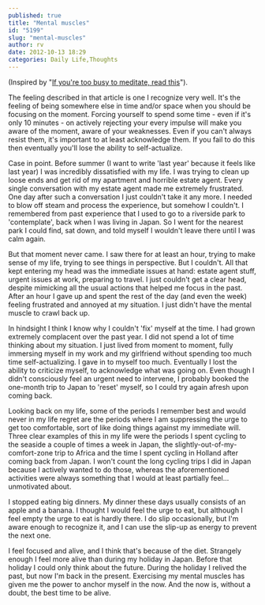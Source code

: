 ```yaml
---
published: true
title: "Mental muscles"
id: "5199"
slug: "mental-muscles"
author: rv
date: 2012-10-13 18:29
categories: Daily Life,Thoughts
---
```

(Inspired by "<a href="http://blogs.hbr.org/bregman/2012/10/if-youre-too-busy-to-meditate.html" target="_blank">If you're too busy to meditate, read this</a>").

The feeling described in that article is one I recognize very well. It's the feeling of being somewhere else in time and/or space when you should be focusing on the moment. Forcing yourself to spend some time - even if it's only 10 minutes - on actively rejecting your every impulse will make you aware of the moment, aware of your weaknesses. Even if you can't always resist them, it's important to at least acknowledge them. If you fail to do this then eventually you'll lose the ability to self-actualize.

Case in point. Before summer (I want to write 'last year' because it feels like last year) I was incredibly dissatisfied with my life. I was trying to clean up loose ends and get rid of my apartment and horrible estate agent. Every single conversation with my estate agent made me extremely frustrated. One day after such a conversation I just couldn't take it any more. I needed to blow off steam and process the experience, but somehow I couldn't. I remembered from past experience that I used to go to a riverside park to 'contemplate', back when I was living in Japan. So I went for the nearest park I could find, sat down, and told myself I wouldn't leave there until I was calm again.

But that moment never came. I saw there for at least an hour, trying to make sense of my life, trying to see things in perspective. But I couldn't. All that kept entering my head was the immediate issues at hand: estate agent stuff, urgent issues at work, preparing to travel. I just couldn't get a clear head, despite mimicking all the usual actions that helped me focus in the past. After an hour I gave up and spent the rest of the day (and even the week) feeling frustrated and annoyed at my situation. I just didn't have the mental muscle to crawl back up.

In hindsight I think I know why I couldn't 'fix' myself at the time. I had grown extremely complacent over the past year. I did not spend a lot of time thinking about my situation. I just lived from moment to moment, fully immersing myself in my work and my girlfriend without spending too much time self-actualizing. I gave in to myself too much. Eventually I lost the ability to criticize myself, to acknowledge what was going on. Even though I didn't consciously feel an urgent need to intervene, I probably booked the one-month trip to Japan to 'reset' myself, so I could try again afresh upon coming back.

Looking back on my life, some of the periods I remember best and would never in my life regret are the periods where I am suppressing the urge to get too comfortable, sort of like doing things against my immediate will. Three clear examples of this in my life were the periods I spent cycling to the seaside a couple of times a week in Japan, the slightly-out-of-my-comfort-zone trip to Africa and the time I spent cycling in Holland after coming back from Japan. I won't count the long cycling trips I did in Japan because I actively wanted to do those, whereas the aforementioned activities were always something that I would at least partially feel... unmotivated about.

I stopped eating big dinners. My dinner these days usually consists of an apple and a banana. I thought I would feel the urge to eat, but although I feel empty the urge to eat is hardly there. I do slip occasionally, but I'm aware enough to recognize it, and I can use the slip-up as energy to prevent the next one.

I feel focused and alive, and I think that's because of the diet. Strangely enough I feel more alive than during my holiday in Japan. Before that holiday I could only think about the future. During the holiday I relived the past, but now I'm back in the present. Exercising my mental muscles has given me the power to anchor myself in the now. And the now is, without a doubt, the best time to be alive.
